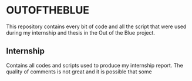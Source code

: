 # OUTOFTHEBLUE

This repository contains every bit of code and all the script that were used during my internship and thesis in the Out of the Blue project.

## Internship

Contains all codes and scripts used to produce my internship report. The quality of comments is not great and it is possible that some 
